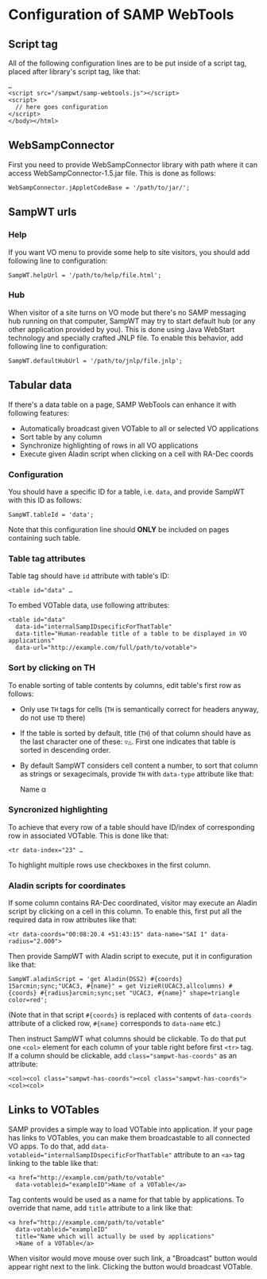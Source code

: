 Configuration of SAMP WebTools
==============================

Script tag
----------

All of the following configuration lines are to be put inside of a script tag,
placed after library's script tag, like that:

    …
    <script src="/sampwt/samp-webtools.js"></script>
    <script>
      // here goes configuration
    </script>
    </body></html>


WebSampConnector
----------------

First you need to provide WebSampConnector library with path where it can access
WebSampConnector-1.5.jar file. This is done as follows:

    WebSampConnector.jAppletCodeBase = '/path/to/jar/';


SampWT urls
-----------

### Help

If you want VO menu to provide some help to site visitors, you should add following
line to configuration:

    SampWT.helpUrl = '/path/to/help/file.html';

### Hub

When visitor of a site turns on VO mode but there's no SAMP messaging hub running
on that computer, SampWT may try to start default hub (or any other application
provided by you). This is done using Java WebStart technology and specially
crafted JNLP file. To enable this behavior, add following line to configuration:

    SampWT.defaultHubUrl = '/path/to/jnlp/file.jnlp';


Tabular data
------------

If there's a data table on a page, SAMP WebTools can enhance it with following
features:

 * Automatically broadcast given VOTable to all or selected VO applications
 * Sort table by any column
 * Synchronize highlighting of rows in all VO applications
 * Execute given Aladin script when clicking on a cell with RA-Dec coords
 
### Configuration

You should have a specific ID for a table, i.e. `data`, and provide SampWT with
this ID as follows:

    SampWT.tableId = 'data';

Note that this configuration line should **ONLY** be included on pages containing
such table.

### Table tag attributes

Table tag should have `id` attribute with table's ID:

    <table id="data" …
    
To embed VOTable data, use following attributes:

    <table id="data"
      data-id="internalSampIDspecificForThatTable" 
      data-title="Human-readable title of a table to be displayed in VO applications" 
      data-url="http://example.com/full/path/to/votable">

### Sort by clicking on TH

To enable sorting of table contents by columns, edit table's first row as follows:

 * Only use `TH` tags for cells (`TH` is semantically correct for headers anyway,
   do not use `TD` there)
 * If the table is sorted by default, title (`TH`) of that column should have as
   the last character one of these: `▽△`. First one indicates that table is sorted
   in descending order.
 * By default SampWT considers cell content a number, to sort that column as
   strings or sexagecimals, provide `TH` with `data-type` attribute like that:
   
    <th data-type="string">Name</th>
    <th data-type="sexagesimal">α</th>
    
### Syncronized highlighting

To achieve that every row of a table should have ID/index of corresponding row in
associated VOTable. This is done like that:

    <tr data-index="23" …

To highlight multiple rows use checkboxes in the first column.

### Aladin scripts for coordinates

If some column contains RA-Dec coordinated, visitor may execute an Aladin script
by clicking on a cell in this column. To enable this, first put all the required
data in row attributes like that:

    <tr data-coords="00:08:20.4 +51:43:15" data-name="SAI 1" data-radius="2.000">

Then provide SampWT with Aladin script to execute, put it in configuration like
that:

    SampWT.aladinScript = 'get Aladin(DSS2) #{coords} 15arcmin;sync;"UCAC3, #{name}" = get VizieR(UCAC3,allcolumns) #{coords} #{radius}arcmin;sync;set "UCAC3, #{name}" shape=triangle color=red';
    
(Note that in that script `#{coords}` is replaced with contents of `data-coords`
attribute of a clicked row, `#{name}` corresponds to `data-name` etc.)

Then instruct SampWT what columns should be clickable. To do that put one `<col>`
element for each column of your table right before first `<tr>` tag. If a column
should be clickable, add `class="sampwt-has-coords"` as an attribute:

    <col><col class="sampwt-has-coords"><col class="sampwt-has-coords"><col><col>
    

Links to VOTables
-----------------

SAMP provides a simple way to load VOTable into application. If your page has
links to VOTables, you can make them broadcastable to all connected VO apps.
To do that, add `data-votableid="internalSampIDspecificForThatTable"` attribute
to an `<a>` tag linking to the table like that:

    <a href="http://example.com/path/to/votable"
      data-votableid="exampleID">Name of a VOTable</a>

Tag contents would be used as a name for that table by applications. To override
that name, add `title` attribute to a link like that: 

    <a href="http://example.com/path/to/votable"
      data-votableid="exampleID"
      title="Name which will actually be used by applications"
      >Name of a VOTable</a>

When visitor would move mouse over such link, a "Broadcast" button would appear
right next to the link. Clicking the button would broadcast VOTable.
